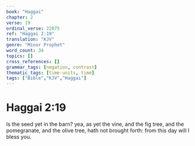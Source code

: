 ```yaml
---
book: "Haggai"
chapter: 2
verse: 19
ordinal_verse: 22875
ref: "Haggai 2:19"
translation: "KJV"
genre: "Minor Prophet"
word_count: 34
topics: []
cross_references: []
grammar_tags: [negation, contrast]
thematic_tags: [time-units, time]
tags: ["Bible","KJV","Haggai"]
---
```


# Haggai 2:19

Is the seed yet in the barn? yea, as yet the vine, and the fig tree, and the pomegranate, and the olive tree, hath not brought forth: from this day will I bless you.
